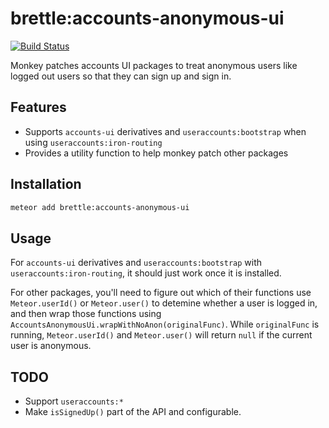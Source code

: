 # brettle:accounts-anonymous-ui

[![Build Status](https://travis-ci.org/brettle/meteor-accounts-anonymous-ui.svg?branch=master)](https://travis-ci.org/brettle/meteor-accounts-anonymous-ui)

Monkey patches accounts UI packages to treat anonymous users like logged out
users so that they can sign up and sign in.

## Features

- Supports `accounts-ui` derivatives and `useraccounts:bootstrap` when using `useraccounts:iron-routing`
- Provides a utility function to help monkey patch other packages

## Installation
```sh
meteor add brettle:accounts-anonymous-ui
```

## Usage

For `accounts-ui` derivatives and `useraccounts:bootstrap` with `useraccounts:iron-routing`, it should just work once it is installed.

For other packages, you'll need to figure out which of their functions use
`Meteor.userId()` or `Meteor.user()` to detemine whether a user is logged in,
and then wrap those functions using
`AccountsAnonymousUi.wrapWithNoAnon(originalFunc)`. While `originalFunc` is
running, `Meteor.userId()` and `Meteor.user()` will return `null` if the current
user is anonymous.

## TODO

- Support `useraccounts:*`
- Make `isSignedUp()` part of the API and configurable.
